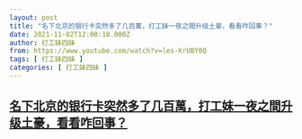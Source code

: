 ```yaml
---
layout: post
title: "名下北京的银行卡突然多了几百萬，打工妹一夜之間升级土豪，看看咋回事？"
date: 2021-11-02T12:00:18.000Z
author: 打工妹四妹
from: https://www.youtube.com/watch?v=les-KrUBY0Q
tags: [ 打工妹四妹 ]
categories: [ 打工妹四妹 ]
---
```

<!--1635854418000-->
[名下北京的银行卡突然多了几百萬，打工妹一夜之間升级土豪，看看咋回事？](https://www.youtube.com/watch?v=les-KrUBY0Q)
------

<div>

</div>
